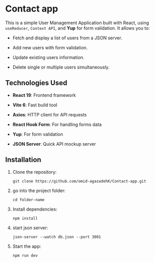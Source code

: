 # Contact app

This is a simple User Management Application built with React, using `useReducer`, `Context API`, and **Yup** for form validation. It allows you to:

- Fetch and display a list of users from a JSON server.

- Add new users with form validation.

- Update existing users information.

- Delete single or multiple users simultaneously.

## Technologies Used

- **React 19**: Frontend framework

- **Vite 6**: Fast build tool

- **Axios**: HTTP client for API requests

- **React Hook Form**: For handling forms data

- **Yup**: For form validation

- **JSON Server**: Quick API mockup server

## Installation

1.  Clone the repository:

    ```
    git clone https://github.com/omid-agazadehK/Contact-app.git
    ```

2.  go into the project folder:

    ```
    cd folder-name
    ```

3.  Install dependencies:

    ```
    npm install
    ```

4.  start json server:

    ```
    json-server --watch db.json --port 3001
    ```

5.  Start the app:

    ```
    npm run dev
    ```
